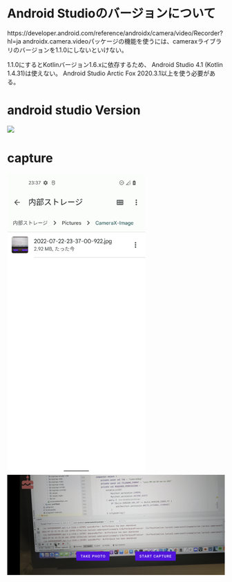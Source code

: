 # Android Studioのバージョンについて
<p>
https://developer.android.com/reference/androidx/camera/video/Recorder?hl=ja
androidx.camera.videoパッケージの機能を使うには、cameraxライブラリのバージョンを1.1.0にしないといけない。

1.1.0にするとKotlinバージョン1.6.xに依存するため、 Android Studio 4.1 (Kotlin 1.4.31)は使えない。
Android Studio Arctic Fox 2020.3.1以上を使う必要がある。
</p>

# android studio Version
<img src=".capture/androidstudio_version.png" />

# capture
<img src="./capture/file_explorer.png" width=320 />
<img src="./capture/googlePixel5_OS12.png" width=680 />
